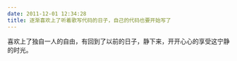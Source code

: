 ```yaml
---
date: 2011-12-01 12:34:28
title: 逐渐喜欢上了听着歌写代码的日子，自己的代码也要开始写了
---
```



喜欢上了独自一人的自由，有回到了以前的日子，静下来，开开心心的享受这宁静的时光。